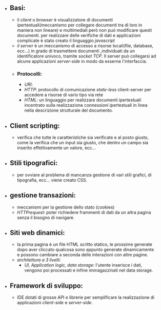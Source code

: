 - ## Basi:
	- il _client_ o _browser_ è visualizzatore di documenti ipertestuali(meccanismo per collegare documenti tra di loro in maniera non lineare) e multimediali però non può modificare questi documenti. per realizzare delle verifiche di dati e applicazioni complicate è stato creato il linguaggio _javascript_ 
	- _il server_ è un meccanismo di accesso a risorse locali(file, database, ecc...) in grado di trasmettere documenti  ,individuati da un identificatore univoco, tramite _socket TCP_. Il server può collegarsi ad alcune applicazioni _server-side_ in modo da esserne l'interfaccia.
	- ### Protocolli:
		- _URI_:
		- _HTTP_: protocollo di comunicazione _state-less_ client-server per accedere a risorse di vario tipo via rete
		- _HTML_: un linguaggio per realizzare documenti ipertestuali incentrato sulla realizzazione connessioni ipertestuali in linea nella descrizione strutturale del documento.
- ## Client scripting:
	- verifica che tutte le caratteristiche sia verificate e al posto giusto, come la verifica che un input sia giusto, che dentro un campo sia inserito effettivamente un valore, ecc...
- ## Stili tipografici:
	- per ovviare al problema di mancanza gestione di vari stili grafici, di tipografia, ecc... viene creato CSS.
- ## gestione transazioni:
	- meccanismi per la gestione dello stato (cookies) 
	- _HTTPrequest_: poter richiedere frammenti di dati da un altra pagina senza il bisogno di navigare.
- ## Siti web dinamici:
	- la prima pagina è un file HTML scritto statico, le prossime generate dopo aver cliccato qualcosa sono appunto generate dinamicamente e possono cambiare a seconda delle interazioni con altre pagine.
	- _architettura a 3 livelli:_
		- *UI, Application logic, data storage*: l'utente inserisce i dati, vengono poi processati e infine immagazzinati nel data storage.  
- ## Framework di sviluppo:
	- IDE dotati di grosse API e librerie per semplificare la realizzazione di applicazioni _client-side_ e _server-side_. 